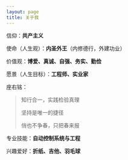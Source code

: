 ```yaml
---
layout: page
title: 关于我
---
```


信仰：**共产主义**

使命（人生观）：**内圣外王**（内修德行，外建功业）

价值观：**博爱、真诚、自强、务实、勤俭**

愿景（人生目标）：**工程师、实业家**

座右铭：

> 知行合一，实践检验真理
>
> 坚持是唯一的捷径
>
> 俏也不争春，只把春来报

专业技能：**自动控制系统与工程**

兴趣爱好：**折纸、吉他、羽毛球**

